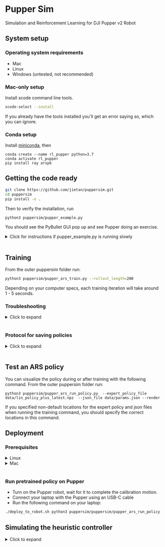 # Pupper Sim
Simulation and Reinforcement Learning for DJI Pupper v2 Robot

## System setup
### Operating system requirements
* Mac
* Linux
* Windows (untested, not recommended)

### Mac-only setup
Install xcode command line tools.
```bash
xcode-select --install
```
If you already have the tools installed you'll get an error saying so, which you can ignore.

### Conda setup
Install [miniconda](https://docs.conda.io/en/latest/miniconda.html), then
```
conda create --name rl_pupper python=3.7
conda activate rl_pupper
pip install ray arspb
```

## Getting the code ready
```bash
git clone https://github.com/jietan/puppersim.git
cd puppersim
pip install -e .
```
Then to verify the installation, run
```bash
python3 puppersim/pupper_example.py
```
You should see the PyBullet GUI pop up and see Pupper doing an exercise.

<details>
  <summary>Click for instructions if pupper_example.py is running slowly</summary>

  Stop `pupper_example.py`. Then run
  ```bash
  python3 puppersim/pupper_minimal_server.py
  ```
  then in a new terminal tab/window
  ```bash
  python3 puppersim/pupper_example.py --render=False
  ```
  This runs the visualizer GUI and simulator as two separate processes.
</details>
<br/>

## Training
From the outer puppersim folder run:
```bash
python3 puppersim/pupper_ars_train.py --rollout_length=200
```
Depending on your computer specs, each training iteration will take around 1 - 5 seconds.

### Troubleshooting
<details>
<summary>Click to expand</summary>

* **Pybullet hangs when starting training**. Possible issue: You have multiple suspended pybullet clients. Solution: Restart your computer. 
</details>
<br/>

### Protocol for saving policies
<details>
<summary>Click to expand</summary>

If you want to save a policy, create a folder within `puppersim/data` with the type of gait and date, eg `pretrained_trot_1_22_22`. From the `data` folder, copy the following files into the folder you just made.


* The `.npz` policy file you want, e.g. `lin_policy_plus_latest.npz`
* `log.txt`
* `params.json`

From `puppersim/config` also copy the `.gin` file you used to train the robot, e.g. `pupper_pmtg.gin` file into the folder you just made. When you run a policy on the robot, make sure your `pupper_robot_*_.gin` file matches the `pupper_pmtg.gin` file you saved.

Then add a `README.md` in the folder with a brief description of what you did, including your motivation for saving this policy. 
</details>
<br/>

## Test an ARS policy
You can visualize the policy during or after training with the following command. From the outer puppersim folder run:
```
python3 puppersim/pupper_ars_run_policy.py  --expert_policy_file  data/lin_policy_plus_latest.npz  --json_file data/params.json --render
```
If you specified non-default locations for the expert policy and json files when running the training command, you should specify the correct locations in this command.
## Deployment
### Prerequisites
<details>
<summary>Linux</summary>

Set up Avahi (once per computer)
```
sudo apt install avahi-*
```
Run the following, you should see Pupper's IP address
```
avahi-resolve-host-name raspberrypi.local -4
```
Setup the zero password login for your pupper (once per computer) (original raspberry pi password: raspberry)
```
ssh-keygen
cat ~/.ssh/id_rsa.pub | ssh pi@`avahi-resolve-host-name raspberrypi.local -4 | awk '{print $2}'` 'mkdir .ssh/ && cat >> .ssh/authorized_keys'
```
</details>
<details>
<summary>Mac</summary>

Setup the zero password login for your pupper (only once per computer) (original raspberry pi password: raspberry)

Once per computer, run
```
ssh-keygen
cat ~/.ssh/id_rsa.pub | ssh pi@raspberrypi.local 'mkdir -p .ssh/ && cat >> .ssh/authorized_keys'
```
</details>
<br/>

### Run pretrained policy on Pupper
* Turn on the Pupper robot, wait for it to complete the calibration motion.
* Connect your laptop with the Pupper using an USB-C cable
* Run the following command on your laptop:
```bash
./deploy_to_robot.sh python3 puppersim/puppersim/pupper_ars_run_policy.py --expert_policy_file=puppersim/data/lin_policy_plus_latest.npz --json_file=puppersim/data/params.json --run_on_robot
```

## Simulating the heuristic controller
<details>
  <summary>Click to expand</summary>
  Navigate to the outer puppersim folder and run
  
  ```bash
  python3 puppersim/pupper_server.py
  ```

  Clone the the [heuristic controller](https://github.com/stanfordroboticsclub/StanfordQuadruped.git):
  ```bash
  git clone https://github.com/stanfordroboticsclub/StanfordQuadruped.git
  cd StanfordQuadruped
  git checkout dji
  ```
  In a separate terminal, navigate to StanfordQuadruped and run 
  ```bash
  python3 run_djipupper_sim.py
  ```

  Keyboard controls:
  * wasd --> moves robot forward/back and left/right
  * arrow keys --> turns robot left/right
  * q --> activates/deactivates robot
  * e --> starts/stops trotting gait
  * ijkl --> tilts and raises robot
</details>
